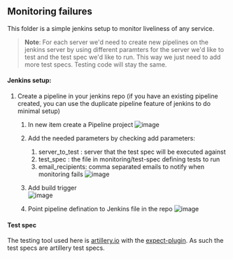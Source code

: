 ## Monitoring failures 

This folder is a simple jenkins setup to monitor liveliness of any service.

> **Note**: For each server we'd need to create new pipelines on the jenkins server by 
using different paramters for the server we'd like to test and the test spec we'd like 
to run. This way we just need to add more test specs. Testing code will stay the same. 


#### Jenkins setup: 

1. Create a pipeline in your jenkins repo (if you have an existing pipeline created, you can use the duplicate pipeline feature of jenkins to do minimal setup)
    
   1. In new item create a Pipeline project 
     ![image](https://user-images.githubusercontent.com/45075777/139317879-6a1e2685-ed05-41a8-a1e2-8e8973dbf91a.png)
  
   2. Add the needed parameters by checking add parameters:
      1. server_to_test : server that the test spec will be executed against 
      2. test_spec : the file in monitoring/test-spec defining tests to run 
      3. email_recipients: comma separated emails to notify when monitoring fails
   ![image](https://user-images.githubusercontent.com/45075777/139318721-749e1c04-0613-4979-9660-8c24f5451a1d.png)

   3. Add build trigger   
    ![image](https://user-images.githubusercontent.com/45075777/139319614-2f155e98-6ec5-4f00-b46c-eeff0e074bbe.png)

   4. Point pipeline defination to Jenkins file in the repo
    ![image](https://user-images.githubusercontent.com/45075777/139319827-cd1a969c-e040-4c93-a7b0-e9840f92052d.png)

      
#### Test spec 

The testing tool used here is [artillery.io](https://artillery.io/docs/guides/overview/welcome.html) with the [expect-plugin](https://artillery.io/docs/guides/plugins/plugin-expectations-assertions.html).
As such the test specs are artillery test specs. 